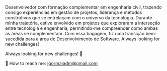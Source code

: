 Desenvolvedor com formação complementar em engenharia civil, trazendo consigo experiências em gestão de projetos, liderança e métodos construtivos que se entrelaçam com o universo da tecnologia. Durante minha trajetória, estive envolvido em projetos que exploraram a interseção entre tecnologia e engenharia, permitindo-me compreender como ambas as áreas se complementam. Com essa bagagem, fiz uma transição bem-sucedida para a área de Desenvolvimento de Software. Always looking for new challenges!

Always looking for new challenges! 🚀

📧 How to reach me: igormaiadm@gmail.com
